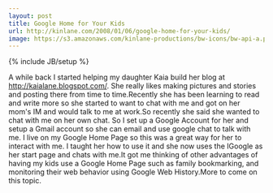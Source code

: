 ```yaml
---
layout: post
title: Google Home for Your Kids
url: http://kinlane.com/2008/01/06/google-home-for-your-kids/
image: https://s3.amazonaws.com/kinlane-productions/bw-icons/bw-api-a.png
---
```

{% include JB/setup %}
A while back I started helping my daughter Kaia build her blog at http://kaialane.blogspot.com/.  She really likes making pictures and stories and posting there from time to time.Recently she has been learning to read and write more so she started to want to chat with me and got on her mom's IM and would talk to me at work.So recently she said she wanted to chat with me on her own chat.  So I set up a Google Account for her and setup a Gmail account so she can email and use google chat to talk with me. I live on my Google Home Page so this was a great way for her to interact with me.  I taught her how to use it and she now uses the IGoogle as her start page and chats with me.It got me thinking of other advantages of having my kids use a Google Home Page such as family bookmarking, and monitoring their web behavior using Google Web History.More to come on this topic.